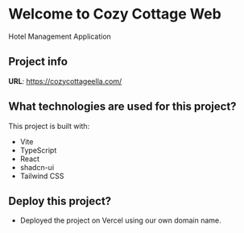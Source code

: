 # Welcome to Cozy Cottage Web
Hotel Management Application

## Project info

**URL**: https://cozycottageella.com/

## What technologies are used for this project?

This project is built with:
- Vite
- TypeScript
- React
- shadcn-ui
- Tailwind CSS

## Deploy this project?
- Deployed the project on Vercel using our own domain name.
